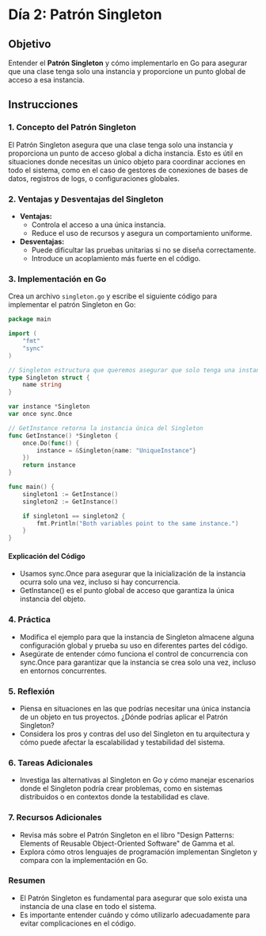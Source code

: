 # Día 2: Patrón Singleton

## Objetivo

Entender el **Patrón Singleton** y cómo implementarlo en Go para asegurar que una clase tenga solo una instancia y proporcione un punto global de acceso a esa instancia.

## Instrucciones

### 1. Concepto del Patrón Singleton

El Patrón Singleton asegura que una clase tenga solo una instancia y proporciona un punto de acceso global a dicha instancia. Esto es útil en situaciones donde necesitas un único objeto para coordinar acciones en todo el sistema, como en el caso de gestores de conexiones de bases de datos, registros de logs, o configuraciones globales.

### 2. Ventajas y Desventajas del Singleton

- **Ventajas:**
  - Controla el acceso a una única instancia.
  - Reduce el uso de recursos y asegura un comportamiento uniforme.
- **Desventajas:**
  - Puede dificultar las pruebas unitarias si no se diseña correctamente.
  - Introduce un acoplamiento más fuerte en el código.

### 3. Implementación en Go

Crea un archivo `singleton.go` y escribe el siguiente código para implementar el patrón Singleton en Go:

```go
package main

import (
    "fmt"
    "sync"
)

// Singleton estructura que queremos asegurar que solo tenga una instancia
type Singleton struct {
    name string
}

var instance *Singleton
var once sync.Once

// GetInstance retorna la instancia única del Singleton
func GetInstance() *Singleton {
    once.Do(func() {
        instance = &Singleton{name: "UniqueInstance"}
    })
    return instance
}

func main() {
    singleton1 := GetInstance()
    singleton2 := GetInstance()

    if singleton1 == singleton2 {
        fmt.Println("Both variables point to the same instance.")
    }
}
```

#### Explicación del Código

- Usamos sync.Once para asegurar que la inicialización de la instancia ocurra solo una vez, incluso si hay concurrencia.
- GetInstance() es el punto global de acceso que garantiza la única instancia del objeto.

### 4. Práctica

- Modifica el ejemplo para que la instancia de Singleton almacene alguna configuración global y prueba su uso en diferentes partes del código.
- Asegúrate de entender cómo funciona el control de concurrencia con sync.Once para garantizar que la instancia se crea solo una vez, incluso en entornos concurrentes.

### 5. Reflexión

- Piensa en situaciones en las que podrías necesitar una única instancia de un objeto en tus proyectos. ¿Dónde podrías aplicar el Patrón Singleton?
- Considera los pros y contras del uso del Singleton en tu arquitectura y cómo puede afectar la escalabilidad y testabilidad del sistema.

### 6. Tareas Adicionales

- Investiga las alternativas al Singleton en Go y cómo manejar escenarios donde el Singleton podría crear problemas, como en sistemas distribuidos o en contextos donde la testabilidad es clave.

### 7. Recursos Adicionales

- Revisa más sobre el Patrón Singleton en el libro "Design Patterns: Elements of Reusable Object-Oriented Software" de Gamma et al.
- Explora cómo otros lenguajes de programación implementan Singleton y compara con la implementación en Go.

### Resumen

- El Patrón Singleton es fundamental para asegurar que solo exista una instancia de una clase en todo el sistema.
- Es importante entender cuándo y cómo utilizarlo adecuadamente para evitar complicaciones en el código.
